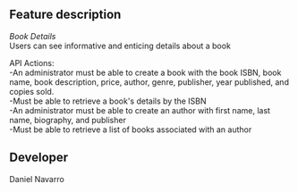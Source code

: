 ## Feature description

*Book Details*\
Users can see informative and enticing details about a book

API Actions:\
-An administrator must be able to create a book with the book ISBN, book name, book description, price, author, genre, publisher, year published, and copies sold.\
-Must be able to retrieve a book's details by the ISBN\
-An administrator must be able to create an author with first name, last name, biography, and publisher\
-Must be able to retrieve a list of books associated with an author


## Developer
Daniel Navarro
